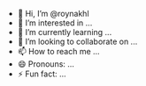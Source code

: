 - 👋 Hi, I’m @roynakhl
- 👀 I’m interested in ...
- 🌱 I’m currently learning ...
- 💞️ I’m looking to collaborate on ...
- 📫 How to reach me ...
- 😄 Pronouns: ...
- ⚡ Fun fact: ...

<!---
roynakhl/roynakhl is a ✨ special ✨ repository because its `README.md` (this file) appears on your GitHub profile.
You can click the Preview link to take a look at your changes.
--->
